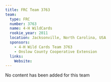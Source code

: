 ```yaml
---
title: FRC Team 3763
team:
  type: FRC
  number: 3763
  name: 4-H WildCards
  rookie_year: 2011
  location: Jacksonville, North Carolina, USA
  sponsors:
    - 4-H Wild Cards Team 3763
    - Onslow County Cooperative Extension
  links:
    Website: 
---
```

No content has been added for this team